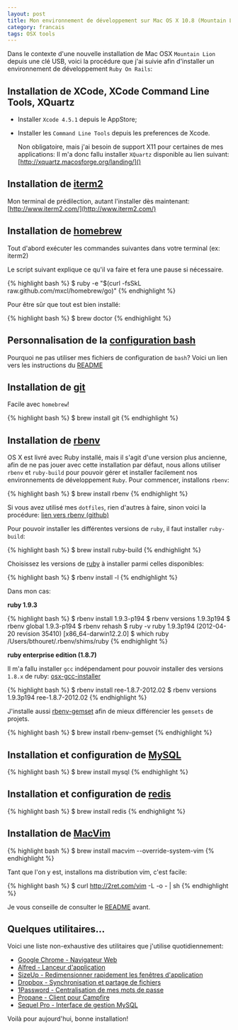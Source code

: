 ```yaml
---
layout: post
title: Mon environnement de développement sur Mac OS X 10.8 (Mountain Lion)
category: francais
tags: OSX tools
---
```


Dans le contexte d'une nouvelle installation de Mac OSX `Mountain Lion` depuis une clé USB, voici la procédure que j'ai suivie afin d'installer un environnement de développement `Ruby On Rails`:


## Installation de XCode, XCode Command Line Tools, XQuartz

* Installer `Xcode 4.5.1` depuis le AppStore;
* Installer les `Command Line Tools` depuis les preferences de Xcode.

    Non obligatoire, mais j'ai besoin de support X11 pour certaines de mes applications:
    Il m'a donc fallu installer `XQuartz` disponible au lien suivant: [http://xquartz.macosforge.org/landing/]()

## Installation de [iterm2](http://www.iterm2.com/)

Mon terminal de prédilection, autant l'installer dès maintenant: [http://www.iterm2.com/](http://www.iterm2.com/)

## Installation de [homebrew](http://mxcl.github.com/homebrew/)

Tout d'abord exécuter les commandes suivantes dans votre terminal (ex: iterm2)

Le script suivant explique ce qu'il va faire et fera une pause si nécessaire.

{% highlight bash %}
  $ ruby -e "$(curl -fsSkL raw.github.com/mxcl/homebrew/go)"
{% endhighlight %}

Pour être sûr que tout est bien installé:

{% highlight bash %}
  $ brew doctor
{% endhighlight %}

## Personnalisation de la [configuration bash](https://github.com/benichu/dotfiles)

Pourquoi ne pas utiliser mes fichiers de configuration de `bash`?
Voici un lien vers les instructions du [README](https://github.com/benichu/dotfiles/blob/master/README.md)

## Installation de [git](http://git-scm.com/)

Facile avec `homebrew`!

{% highlight bash %}
  $ brew install git
{% endhighlight %}

## Installation de [rbenv](https://github.com/sstephenson/rbenv)

OS X est livré avec Ruby installé, mais il s'agit d'une version plus ancienne, afin de ne pas jouer avec cette installation par défaut,
nous allons utiliser `rbenv` et `ruby-build` pour pouvoir gérer et installer facilement nos environnements de développement `Ruby`.
Pour commencer, installons `rbenv`:

{% highlight bash %}
  $ brew install rbenv
{% endhighlight %}

Si vous avez utilisé mes `dotfiles`, rien d'autres à faire, sinon voici la procédure: [lien vers rbenv (github)](https://github.com/sstephenson/rbenv#-22-homebrew-on-mac-os-x)

Pour pouvoir installer les différentes versions de `ruby`, il faut installer `ruby-build`:

{% highlight bash %}
  $ brew install ruby-build
{% endhighlight %}

Choisissez les versions de [ruby](http://www.ruby-lang.org/) à installer parmi celles disponibles:

{% highlight bash %}
  $ rbenv install -l
{% endhighlight %}

Dans mon cas:

__ruby 1.9.3__

{% highlight bash %}
  $ rbenv install 1.9.3-p194
  $ rbenv versions
    1.9.3p194
  $ rbenv global 1.9.3-p194
  $ rbenv rehash
  $ ruby -v
    ruby 1.9.3p194 (2012-04-20 revision 35410) [x86_64-darwin12.2.0]
  $ which ruby
    /Users/bthouret/.rbenv/shims/ruby
{% endhighlight %}

__ruby enterprise edition (1.8.7)__

Il m'a fallu installer `gcc` indépendament pour pouvoir installer des versions `1.8.x` de ruby:
[osx-gcc-installer](https://github.com/kennethreitz/osx-gcc-installer/downloads)

{% highlight bash %}
  $ rbenv install ree-1.8.7-2012.02
  $ rbenv versions
    1.9.3p194
    ree-1.8.7-2012.02
{% endhighlight %}

J'installe aussi [rbenv-gemset](https://github.com/jamis/rbenv-gemset) afin de mieux différencier les `gemsets` de projets.

{% highlight bash %}
  $ brew install rbenv-gemset
{% endhighlight %}

## Installation et configuration de [MySQL](http://www.mysql.com/)

{% highlight bash %}
  $ brew install mysql
{% endhighlight %}

## Installation et configuration de [redis](http://redis.io/)

{% highlight bash %}
  $ brew install redis
{% endhighlight %}

## Installation de [MacVim](http://code.google.com/p/macvim/)

{% highlight bash %}
  $ brew install macvim --override-system-vim
{% endhighlight %}

Tant que l'on y est, installons ma distribution vim, c'est facile:

{% highlight bash %}
  $ curl http://2ret.com/vim -L -o - | sh
{% endhighlight %}

Je vous conseille de consulter le [README](https://github.com/benichu/2ret-vim/blob/master/README.md) avant.

## Quelques utilitaires...

Voici une liste non-exhaustive des utilitaires que j'utilise quotidiennement:

* [Google Chrome - Navigateur Web](https://www.google.com/intl/en/chrome/)
* [Alfred - Lanceur d'application](http://www.alfredapp.com/#download-alfred)
* [SizeUp - Redimensionner rapidement les fenêtres d'application](http://www.irradiatedsoftware.com/sizeup/)
* [Dropbox - Synchronisation et partage de fichiers](http://db.tt/2sGgNxwp)
* [1Password - Centralisation de mes mots de passe](https://agilebits.com/onepassword)
* [Propane - Client pour Campfire](http://propaneapp.com/)
* [Sequel Pro - Interface de gestion MySQL](http://www.sequelpro.com/)

Voilà pour aujourd'hui, bonne installation!

